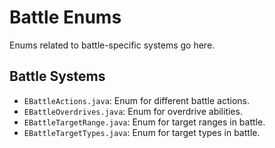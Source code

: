 # Battle Enums

Enums related to battle-specific systems go here.

## Battle Systems

- `EBattleActions.java`: Enum for different battle actions.
- `EBattleOverdrives.java`: Enum for overdrive abilities.
- `EBattleTargetRange.java`: Enum for target ranges in battle.
- `EBattleTargetTypes.java`: Enum for target types in battle.
